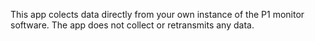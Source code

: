 This app colects data directly from your own instance of the P1 monitor software. The app does not collect or retransmits any data.
